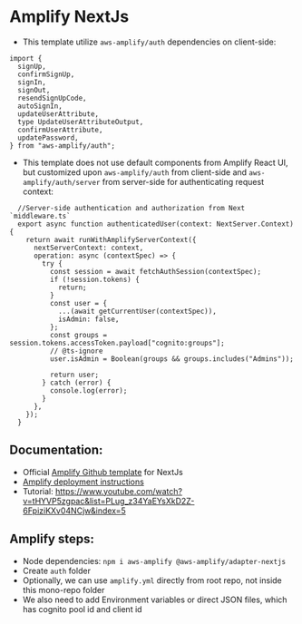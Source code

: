 # Amplify NextJs

- This template utilize `aws-amplify/auth` dependencies on client-side:

```
import {
  signUp,
  confirmSignUp,
  signIn,
  signOut,
  resendSignUpCode,
  autoSignIn,
  updateUserAttribute,
  type UpdateUserAttributeOutput,
  confirmUserAttribute,
  updatePassword,
} from "aws-amplify/auth";
```

- This template does not use default components from Amplify React UI, but customized upon `aws-amplify/auth` from client-side and `aws-amplify/auth/server` from server-side for authenticating request context:

```
  //Server-side authentication and authorization from Next `middleware.ts`
  export async function authenticatedUser(context: NextServer.Context) {
    return await runWithAmplifyServerContext({
      nextServerContext: context,
      operation: async (contextSpec) => {
        try {
          const session = await fetchAuthSession(contextSpec);
          if (!session.tokens) {
            return;
          }
          const user = {
            ...(await getCurrentUser(contextSpec)),
            isAdmin: false,
          };
          const groups = session.tokens.accessToken.payload["cognito:groups"];
          // @ts-ignore
          user.isAdmin = Boolean(groups && groups.includes("Admins"));

          return user;
        } catch (error) {
          console.log(error);
        }
      },
    });
  }
```

## Documentation:

- Official [Amplify Github template](https://github.com/aws-samples/amplify-next-template) for NextJs
- [Amplify deployment instructions](https://docs.amplify.aws/nextjs/start/quickstart/nextjs-app-router-client-components/#deploy-a-fullstack-app-to-aws)
- Tutorial: https://www.youtube.com/watch?v=tHYVP5zgpac&list=PLug_z34YaEYsXkD2Z-6FpiziKXv04NCjw&index=5

## Amplify steps:

- Node dependencies: `npm i aws-amplify @aws-amplify/adapter-nextjs`
- Create `auth` folder
- Optionally, we can use `amplify.yml` directly from root repo, not inside this mono-repo folder
- We also need to add Environment variables or direct JSON files, which has cognito pool id and client id
